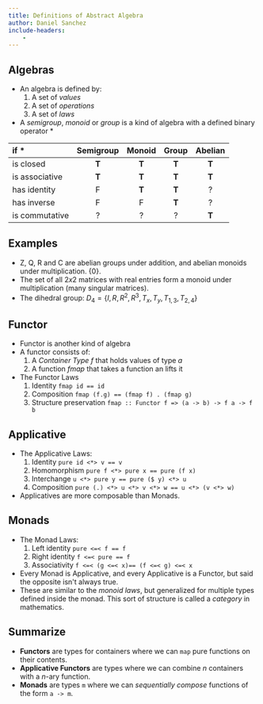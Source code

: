 ```yaml
---
title: Definitions of Abstract Algebra
author: Daniel Sanchez
include-headers:
    - 
---
```

## Algebras
- An algebra is defined by:
    1. A set of *values*
    2. A set of *operations*
    3. A set of *laws*
- A *semigroup*, *monoid* or *group* is a kind of algebra with
    a defined binary operator $\ast$

| if $\ast$     | Semigroup | Monoid    | Group     | Abelian | 
|:-----         | :-----:   | :-----:   | :-----:   | :-----: | 
|is closed      |   **T**   |   **T**   |   **T**   |   **T** | 
|is associative |   **T**   |   **T**   |   **T**   |   **T** | 
|has identity   |   F       |   **T**   |   **T**   |   ?     | 
|has inverse    |   F       |   F       |   **T**   |   ?     | 
|is commutative |   ?       |   ?       |   ?       |   **T** | 

## Examples
- Z, Q, R and C are abelian groups under addition,
    and abelian monoids under multiplication. $\{0\}$.
- The set of all $2 x 2$ matrices with real entries
    form a monoid under multiplication (many singular matrices).
- The dihedral group:
    $D_4 = \{I, R, R^2, R^3, T_x, T_y , T_{1,3}, T_{2,4}\}$

## Functor
- Functor is another kind of algebra
- A functor consists of:
    1. A *Container Type* $f$ that holds values of type $a$
    2. A function $fmap$ that takes a function an lifts it
- The Functor Laws
    1. Identity 
        `fmap id == id`
    2. Composition 
        `fmap (f.g) == (fmap f) . (fmap g)`
    3. Structure preservation 
        `fmap :: Functor f => (a -> b) -> f a -> f b`

## Applicative
- The Applicative Laws:
    1. Identity
        `pure id <*> v == v`
    2. Homomorphism
        `pure f <*> pure x == pure (f x)`
    3. Interchange
        `u <*> pure y == pure ($ y) <*> u`
    4. Composition
        `pure (.) <*> u <*> v <*> w == u <*> (v <*> w)`
- Applicatives are more composable than Monads.

## Monads
- The Monad Laws:
    1. Left identity
        `pure <=< f == f`
    2. Right identity
        `f <=< pure == f`
    3. Associativity
        `f <=< (g <=< x)== (f <=< g) <=< x`
- Every Monad is Applicative, and every Applicative is a
    Functor, but said the opposite isn't always true.
- These are similar to the *monoid laws*, but generalized
    for multiple types defined inside the monad. This sort
    of structure is called a *category* in mathematics.

## Summarize
- **Functors** are types for containers where we can `map`
    pure functions on their contents.
- **Applicative Functors** are types where we can combine
    $n$ containers with a $n$-ary function.
- **Monads** are types `m` where we can *sequentially compose*
    functions of the form `a -> m`.

